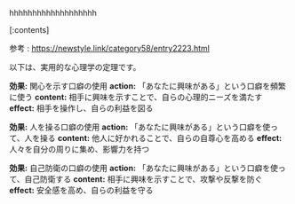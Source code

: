 

hhhhhhhhhhhhhhhhhhh
    
[:contents]

参考 : https://newstyle.link/category58/entry2223.html

以下は、実用的な心理学の定理です。

**効果:** 関心を示す口癖の使用
**action:** 「あなたに興味がある」という口癖を頻繁に使う
**content:** 相手に興味を示すことで、自らの心理的ニーズを満たす
**effect:** 相手を操作し、自らの利益を図る

**効果:** 人を操る口癖の使用
**action:** 「あなたに興味がある」という口癖を使って、人を操る
**content:** 他人に好かれることで、自らの自尊心を高める
**effect:** 人々を自分の周りに集め、影響力を持つ

**効果:** 自己防衛の口癖の使用
**action:** 「あなたに興味がある」という口癖を使って、自己防衛する
**content:** 相手に興味を示すことで、攻撃や反撃を防ぐ
**effect:** 安全感を高め、自らの利益を守る

    